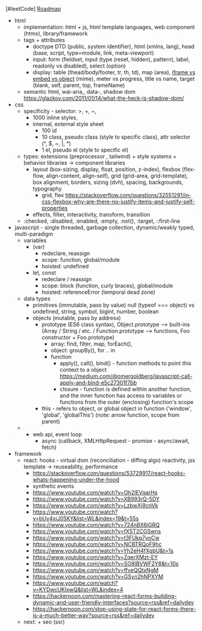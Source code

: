 [#leetCode]
[Roadmap](https://roadmap.sh/javascript)

- html
	- implementation: html + js, html template languages, web component (htmx), library/framework
	- tags + attributes
		- doctype DTD (public, system identifier), html (xmlns, lang), head (base, script, type=module, link, meta-viewport)
		- input: form (fieldset, input (type (reset, hidden), pattern), label, readonly vs disabled), select (option)
		- display: table (thead/body/footer, tr, th, td), map (area), [iframe vs embed vs object](https://stackoverflow.com/questions/16660559/difference-between-iframe-embed-and-object-elements) (mime), meter vs progress, title vs name, target (blank, self, parent, top, frameName)
	- semantic html, wai-aria,, data-, shadow dom https://glazkov.com/2011/01/14/what-the-heck-is-shadow-dom/
- css
	- specificity - selector: >, +, ~, 
		- 1000 inline styles, 
		- internal, external style sheet
			- 100 id
			- 10 class, pseudo class (style to specific class), attr selector (^, $, ~, |, *)
			- 1 el, pseudo el (style to specific el)
	- types: extensions (preprocessor , tailwind) + style systems + behavior libraries -> component libraries 
		- layout (box-sizing, display, float, position, z-index), flexbox (flex-flow, align-content, align-self), grid (grid-area, grid-template), box alignment, borders, sizing (dvh), spacing, backgrounds, typography
			- grid, flex https://stackoverflow.com/questions/32551291/in-css-flexbox-why-are-there-no-justify-items-and-justify-self-properties
		- effects, filter, interactivity, transform, transition
	- :checked, :disabled, :enabled, :empty, :not(), :target, ::first-line
- javascript - single threaded, garbage collection, dynamic/weakly typed, multi-paradigm
	- variables
		- (var)
			- redeclare, reassign
			- scope: function, global/module
			- hoisted: undefined
		- let, const
			- redeclare / reassign
			- scope: block (function, curly braces), global/module
			- hoisted: referenceError (temporal dead zone)
	- data types
		- primitives (immutable, pass by value) null (typeof === object) vs undefined, string, symbol, bigint, number, boolean
		- objects (mutable, pass by address) 
			- prototype (ES6 class syntax), Object.prototype --> built-ins (Array / String / etc. / Function.prototype --> functions, Foo constructor + Foo.prototype) 
				- array: find, filter, map, forEach(), 
				- object: groupBy(), for .. in
				- function
					- apply(), call(), bind() - function methods to point *this* context to a object https://medium.com/@omergoldberg/javascript-call-apply-and-bind-e5c27301f7bb
					- closure - function is defined within another function, and the inner function has access to variables or functions from the outer (enclosing) function's scope
			- this - refers to object, or global object in function ('window', 'global', 'globalThis') (note: arrow function, scope from parent)
	- + web api, event loop
		- async (callback, XMLHttpRequest - promise - async/await, fetch)
- framework
	- react: hooks - virtual dom (reconciliation - diffing algo) reactivity, jsx template -> reuseability, performance
		- https://stackoverflow.com/questions/53729917/react-hooks-whats-happening-under-the-hood
		- synthetic events
		- https://www.youtube.com/watch?v=Oh2IEVqarHs
		- https://www.youtube.com/watch?v=XB993rQ-5DY
		- https://www.youtube.com/watch?v=LzbwXj9cnVk
		- https://www.youtube.com/watch?v=bUy4xiJ05KY&list=WL&index=19&t=55s
		- https://www.youtube.com/watch?v=724nBX6jGRQ
		- https://www.youtube.com/watch?v=fX5T2CGSwns
		- https://www.youtube.com/watch?v=t3FUkq7yoCw
		- https://www.youtube.com/watch?v=NCBTRQoF9hc
		- https://www.youtube.com/watch?v=Yh2eH4fXgbU&t=1s
		- https://www.youtube.com/watch?v=ZqerXMzt-EY
		- https://www.youtube.com/watch?v=SO8lBVWF2Y8&t=10s
		- https://www.youtube.com/watch?v=ffveQQtxNgM
		- https://www.youtube.com/watch?v=GSyn2hNPXYM
		- https://www.youtube.com/watch?v=KYDwcUKlxwQ&list=WL&index=4
		- https://hackernoon.com/mastering-react-forms-building-dynamic-and-user-friendly-interfaces?source=rss&ref=dailydev
		- https://hackernoon.com/stop-using-state-for-react-forms-there-is-a-much-better-way?source=rss&ref=dailydev
	- next: + seo (ssr)